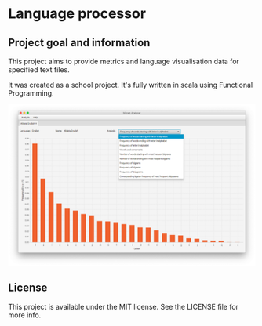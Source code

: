 # Language processor

## Project goal and information

This project aims to provide metrics and language visualisation data for specified text files.

It was created as a school project.
It's fully written in scala using Functional Programming.

![Screenshot](./.github/screenshot1.png)

## License

This project is available under the MIT license. See the LICENSE file for more info.

